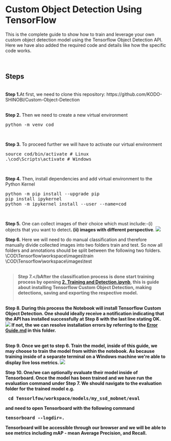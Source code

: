 # Custom Object Detection Using TensorFlow
 
<p>This is the complete guide to show how to train and leverage your own custom object detection model using the Tensorflow Object Detection API. Here we have also added the required code and details like how the specific code works.</p>
<br />

## Steps
<br />
<b>Step 1.</b>At first, we need to </b>clone this repository: https://github.com/KODO-SHINOBI/Custom-Object-Detection
<br/><br/>

<b>Step 2.</b> Then we need to create a new virtual environment 
<pre>
python -m venv cod
</pre> 
<br/>

<b>Step 3.</b> To proceed further we will have to activate our virtual environment
<pre>
source cod/bin/activate # Linux
.\cod\Scripts\activate # Windows 
</pre>
<br/>

<b>Step 4.</b> Then, install dependencies and add virtual environment to the Python Kernel
<pre>
python -m pip install --upgrade pip
pip install ipykernel
python -m ipykernel install --user --name=cod
</pre>
<br/>

<b>Step 5.</b> One can collect images of their choice which must include:-(i)  objects that you want to detect<sup>**</sup>.
                                                                          (ii) images with different perspective<sup>**</sup>.
<img src="https://i.imgur.com/8yac6Xl.png"> 
<br/>

<b>Step 6.</b> Here we will need to do manual classification and therefore manually divide collected images into two folders train and test. So now all folders and annotations should be split between the following two folders. <br/>
\COD\Tensorflow\workspace\images\train<br />
\COD\Tensorflow\workspace\images\test
<br/><br/>

> <b>Step 7.</bAfter the classification process is done start training process by opening <a href="https://github.com/nicknochnack/Custom-Object-detection/blob/main/2.%20Training%20and%20Detection.ipynb">2. Training and Detection.ipynb</a>, this is guide about installing Tensorflow Custom Object Detection, making detections, saving and exporting the respective model. 
<br /><br/>

<b>Step 8.</b> During this process the Notebook will install Tensorflow Custom Object Detection. One should ideally receive a notification indicating that the API has installed successfully at Step 8 with the last line stating OK.  
<img src="https://i.imgur.com/FSQFo16.png">
If not, the we can resolve installation errors by referring to the <a href="https://github.com/nicknochnack/Custom-Object-Detection/blob/main/README.md">Error Guide.md</a> in this folder.
<br /> <br/>

<b>Step 9.</b> Once we get to step 6. Train the model, inside of this guide, we may choose to train the model from within the notebook. As because training inside of a separate terminal on a Windows machine we're able to display live loss metrics. 
<img src="https://i.imgur.com/K0wLO57.png"> 
<br />

<b>Step 10.</b> One/we can optionally evaluate their model inside of Tensorboard. Once the model has been trained and we have run the evaluation command under Step 7. We should navigate to the evaluation folder for the trained model e.g. 
<pre> cd Tensorlfow/workspace/models/my_ssd_mobnet/eval</pre> 
and need to open Tensorboard with the following command
<pre>tensorboard --logdir=. </pre>
Tensorboard will be accessible through our browser and we will be able to see metrics including mAP - mean Average Precision, and Recall.
<br />
